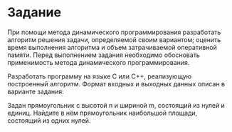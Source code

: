 # Задание

При помощи метода динамического программирования разработать алгоритм решения задачи, определяемой своим вариантом; оценить время выполнения алгоритма и объем затрачиваемой оперативной памяти. Перед выполнением задания необходимо обосновать применимость метода динамического программирования.

Разработать программу на языке C или C++, реализующую построенный алгоритм. Формат входных и выходных данных описан в варианте задания:

Задан прямоугольник с высотой n и шириной m, состоящий из нулей и единиц. Найдите в нём прямоугольник наибольшой площади, состоящий из одних нулей.